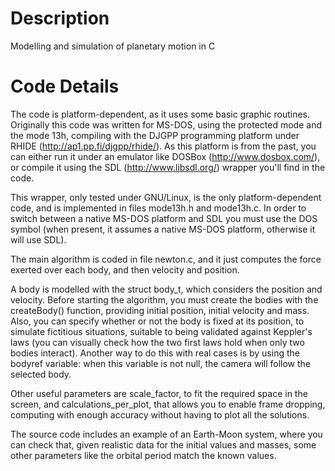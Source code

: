 
Description
===========

Modelling and simulation of planetary motion in C


Code Details
============

The code is platform-dependent, as it uses some basic graphic routines.
Originally this code was written for MS-DOS, using the protected mode and the
mode 13h, compiling with the DJGPP programming platform under RHIDE 
(http://ap1.pp.fi/djgpp/rhide/). As this platform is from the past, you can
either run it under an emulator like DOSBox (http://www.dosbox.com/), or compile
it using the SDL (http://www.libsdl.org/) wrapper you'll find in the code.

This wrapper, only tested under GNU/Linux, is the only platform-dependent code,
and is implemented in files mode13h.h and mode13h.c. In order to switch between
a native MS-DOS platform and SDL you must use the DOS symbol (when present, it
assumes a native MS-DOS platform, otherwise it will use SDL).

The main algorithm is coded in file newton.c, and it just computes the force
exerted over each body, and then velocity and position.

A body is modelled with the struct body_t, which considers the position and
velocity. Before starting the algorithm, you must create the bodies with the
createBody() function, providing initial position, initial velocity and mass.
Also, you can specify whether or not the body is fixed at its position, to
simulate fictitious situations, suitable to being validated against Keppler's
laws (you can visually check how the two first laws hold when only two bodies
interact). Another way to do this with real cases is by using the bodyref
variable: when this variable is not null, the camera will follow the selected
body.

Other useful parameters are scale_factor, to fit the required space in the
screen, and calculations_per_plot, that allows you to enable frame dropping,
computing with enough accuracy without having to plot all the solutions.

The source code includes an example of an Earth-Moon system, where you can check
that, given realistic data for the initial values and masses, some other
parameters like the orbital period match the known values.

